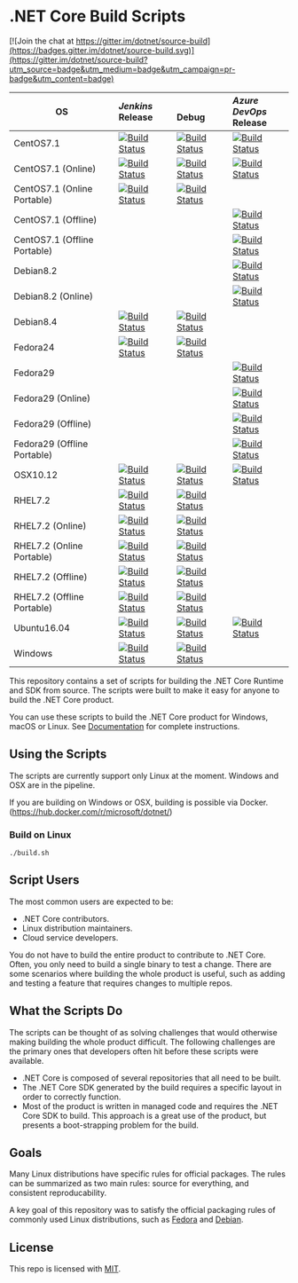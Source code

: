 # .NET Core Build Scripts

[![Join the chat at https://gitter.im/dotnet/source-build](https://badges.gitter.im/dotnet/source-build.svg)](https://gitter.im/dotnet/source-build?utm_source=badge&utm_medium=badge&utm_campaign=pr-badge&utm_content=badge)

<!-- Use scripts/generate-readme-table.sh to update table. -->
<!-- Generated table start -->
| OS | *Jenkins*<br/>Release | <br/>Debug | *Azure DevOps*<br/>Release |
| -- | :-- | :-- | :-- |
| CentOS7.1 | [![Build Status](https://ci.dot.net/buildStatus/icon?job=dotnet_source-build/release_2.2/CentOS7.1_Release)](https://ci.dot.net/job/dotnet_source-build/job/release_2.2/job/CentOS7.1_Release/) | [![Build Status](https://ci.dot.net/buildStatus/icon?job=dotnet_source-build/release_2.2/CentOS7.1_Debug)](https://ci.dot.net/job/dotnet_source-build/job/release_2.2/job/CentOS7.1_Debug/) | [![Build Status](https://dev.azure.com/dnceng/internal/_apis/build/status/dotnet/source-build/source-build-CI?branchName=release/2.2&jobname=centos71&configuration=Production)](https://dev.azure.com/dnceng/internal/_build/latest?definitionId=114&branchName=release/2.2) | 
| CentOS7.1 (Online) | [![Build Status](https://ci.dot.net/buildStatus/icon?job=dotnet_source-build/release_2.2/CentOS7.1_Tarball_Release)](https://ci.dot.net/job/dotnet_source-build/job/release_2.2/job/CentOS7.1_Tarball_Release/) | [![Build Status](https://ci.dot.net/buildStatus/icon?job=dotnet_source-build/release_2.2/CentOS7.1_Tarball_Debug)](https://ci.dot.net/job/dotnet_source-build/job/release_2.2/job/CentOS7.1_Tarball_Debug/) | [![Build Status](https://dev.azure.com/dnceng/internal/_apis/build/status/dotnet/source-build/source-build-CI?branchName=release/2.2&jobname=centos71&configuration=Online)](https://dev.azure.com/dnceng/internal/_build/latest?definitionId=114&branchName=release/2.2) | 
| CentOS7.1 (Online Portable) | [![Build Status](https://ci.dot.net/buildStatus/icon?job=dotnet_source-build/release_2.2/CentOS7.1_Tarball_Release_Portable)](https://ci.dot.net/job/dotnet_source-build/job/release_2.2/job/CentOS7.1_Tarball_Release_Portable/) | [![Build Status](https://ci.dot.net/buildStatus/icon?job=dotnet_source-build/release_2.2/CentOS7.1_Tarball_Debug_Portable)](https://ci.dot.net/job/dotnet_source-build/job/release_2.2/job/CentOS7.1_Tarball_Debug_Portable/) | 
| CentOS7.1 (Offline) | | | [![Build Status](https://dev.azure.com/dnceng/internal/_apis/build/status/dotnet/source-build/source-build-CI?branchName=release/2.2&jobname=centos71&configuration=Offline)](https://dev.azure.com/dnceng/internal/_build/latest?definitionId=114&branchName=release/2.2) | 
| CentOS7.1 (Offline Portable) | | | [![Build Status](https://dev.azure.com/dnceng/internal/_apis/build/status/dotnet/source-build/source-build-CI?branchName=release/2.2&jobname=centos71&configuration=Offline%20Portable)](https://dev.azure.com/dnceng/internal/_build/latest?definitionId=114&branchName=release/2.2) | 
| Debian8.2 | | | [![Build Status](https://dev.azure.com/dnceng/internal/_apis/build/status/dotnet/source-build/source-build-CI?branchName=release/2.2&jobname=debian82&configuration=Production)](https://dev.azure.com/dnceng/internal/_build/latest?definitionId=114&branchName=release/2.2) | 
| Debian8.2 (Online) | | | [![Build Status](https://dev.azure.com/dnceng/internal/_apis/build/status/dotnet/source-build/source-build-CI?branchName=release/2.2&jobname=debian82&configuration=Online)](https://dev.azure.com/dnceng/internal/_build/latest?definitionId=114&branchName=release/2.2) | 
| Debian8.4 | [![Build Status](https://ci.dot.net/buildStatus/icon?job=dotnet_source-build/release_2.2/Debian8.4_Release)](https://ci.dot.net/job/dotnet_source-build/job/release_2.2/job/Debian8.4_Release/) | [![Build Status](https://ci.dot.net/buildStatus/icon?job=dotnet_source-build/release_2.2/Debian8.4_Debug)](https://ci.dot.net/job/dotnet_source-build/job/release_2.2/job/Debian8.4_Debug/) | 
| Fedora24 | [![Build Status](https://ci.dot.net/buildStatus/icon?job=dotnet_source-build/release_2.2/Fedora24_Release)](https://ci.dot.net/job/dotnet_source-build/job/release_2.2/job/Fedora24_Release/) | [![Build Status](https://ci.dot.net/buildStatus/icon?job=dotnet_source-build/release_2.2/Fedora24_Debug)](https://ci.dot.net/job/dotnet_source-build/job/release_2.2/job/Fedora24_Debug/) | 
| Fedora29 | | | [![Build Status](https://dev.azure.com/dnceng/internal/_apis/build/status/dotnet/source-build/source-build-CI?branchName=release/2.2&jobname=fedora29&configuration=Production)](https://dev.azure.com/dnceng/internal/_build/latest?definitionId=114&branchName=release/2.2) | 
| Fedora29 (Online) | | | [![Build Status](https://dev.azure.com/dnceng/internal/_apis/build/status/dotnet/source-build/source-build-CI?branchName=release/2.2&jobname=fedora29&configuration=Online)](https://dev.azure.com/dnceng/internal/_build/latest?definitionId=114&branchName=release/2.2) | 
| Fedora29 (Offline) | | | [![Build Status](https://dev.azure.com/dnceng/internal/_apis/build/status/dotnet/source-build/source-build-CI?branchName=release/2.2&jobname=fedora29&configuration=Offline)](https://dev.azure.com/dnceng/internal/_build/latest?definitionId=114&branchName=release/2.2) | 
| Fedora29 (Offline Portable) | | | [![Build Status](https://dev.azure.com/dnceng/internal/_apis/build/status/dotnet/source-build/source-build-CI?branchName=release/2.2&jobname=fedora29&configuration=Offline%20Portable)](https://dev.azure.com/dnceng/internal/_build/latest?definitionId=114&branchName=release/2.2) | 
| OSX10.12 | [![Build Status](https://ci.dot.net/buildStatus/icon?job=dotnet_source-build/release_2.2/OSX10.12_Release)](https://ci.dot.net/job/dotnet_source-build/job/release_2.2/job/OSX10.12_Release/) | [![Build Status](https://ci.dot.net/buildStatus/icon?job=dotnet_source-build/release_2.2/OSX10.12_Debug)](https://ci.dot.net/job/dotnet_source-build/job/release_2.2/job/OSX10.12_Debug/) | [![Build Status](https://dev.azure.com/dnceng/internal/_apis/build/status/dotnet/source-build/source-build-CI?branchName=release/2.2&jobname=OSX&configuration=Production)](https://dev.azure.com/dnceng/internal/_build/latest?definitionId=114&branchName=release/2.2) | 
| RHEL7.2 | [![Build Status](https://ci.dot.net/buildStatus/icon?job=dotnet_source-build/release_2.2/RHEL7.2_Release)](https://ci.dot.net/job/dotnet_source-build/job/release_2.2/job/RHEL7.2_Release/) | [![Build Status](https://ci.dot.net/buildStatus/icon?job=dotnet_source-build/release_2.2/RHEL7.2_Debug)](https://ci.dot.net/job/dotnet_source-build/job/release_2.2/job/RHEL7.2_Debug/) | 
| RHEL7.2 (Online) | [![Build Status](https://ci.dot.net/buildStatus/icon?job=dotnet_source-build/release_2.2/RHEL7.2_Tarball_Release)](https://ci.dot.net/job/dotnet_source-build/job/release_2.2/job/RHEL7.2_Tarball_Release/) | [![Build Status](https://ci.dot.net/buildStatus/icon?job=dotnet_source-build/release_2.2/RHEL7.2_Tarball_Debug)](https://ci.dot.net/job/dotnet_source-build/job/release_2.2/job/RHEL7.2_Tarball_Debug/) | 
| RHEL7.2 (Online Portable) | [![Build Status](https://ci.dot.net/buildStatus/icon?job=dotnet_source-build/release_2.2/RHEL7.2_Tarball_Release_Portable)](https://ci.dot.net/job/dotnet_source-build/job/release_2.2/job/RHEL7.2_Tarball_Release_Portable/) | [![Build Status](https://ci.dot.net/buildStatus/icon?job=dotnet_source-build/release_2.2/RHEL7.2_Tarball_Debug_Portable)](https://ci.dot.net/job/dotnet_source-build/job/release_2.2/job/RHEL7.2_Tarball_Debug_Portable/) | 
| RHEL7.2 (Offline) | [![Build Status](https://ci.dot.net/buildStatus/icon?job=dotnet_source-build/release_2.2/RHEL7.2_Unshared_Release)](https://ci.dot.net/job/dotnet_source-build/job/release_2.2/job/RHEL7.2_Unshared_Release/) | [![Build Status](https://ci.dot.net/buildStatus/icon?job=dotnet_source-build/release_2.2/RHEL7.2_Unshared_Debug)](https://ci.dot.net/job/dotnet_source-build/job/release_2.2/job/RHEL7.2_Unshared_Debug/) | 
| RHEL7.2 (Offline Portable) | [![Build Status](https://ci.dot.net/buildStatus/icon?job=dotnet_source-build/release_2.2/RHEL7.2_Unshared_Release_Portable)](https://ci.dot.net/job/dotnet_source-build/job/release_2.2/job/RHEL7.2_Unshared_Release_Portable/) | [![Build Status](https://ci.dot.net/buildStatus/icon?job=dotnet_source-build/release_2.2/RHEL7.2_Unshared_Debug_Portable)](https://ci.dot.net/job/dotnet_source-build/job/release_2.2/job/RHEL7.2_Unshared_Debug_Portable/) | 
| Ubuntu16.04 | [![Build Status](https://ci.dot.net/buildStatus/icon?job=dotnet_source-build/release_2.2/Ubuntu16.04_Release)](https://ci.dot.net/job/dotnet_source-build/job/release_2.2/job/Ubuntu16.04_Release/) | [![Build Status](https://ci.dot.net/buildStatus/icon?job=dotnet_source-build/release_2.2/Ubuntu16.04_Debug)](https://ci.dot.net/job/dotnet_source-build/job/release_2.2/job/Ubuntu16.04_Debug/) | [![Build Status](https://dev.azure.com/dnceng/internal/_apis/build/status/dotnet/source-build/source-build-CI?branchName=release/2.2&jobname=ubuntu1604&configuration=Production)](https://dev.azure.com/dnceng/internal/_build/latest?definitionId=114&branchName=release/2.2) | 
| Windows | [![Build Status](https://ci.dot.net/buildStatus/icon?job=dotnet_source-build/release_2.2/Windows_NT_Release)](https://ci.dot.net/job/dotnet_source-build/job/release_2.2/job/Windows_NT_Release/) | [![Build Status](https://ci.dot.net/buildStatus/icon?job=dotnet_source-build/release_2.2/Windows_NT_Debug)](https://ci.dot.net/job/dotnet_source-build/job/release_2.2/job/Windows_NT_Debug/) | 
<!-- Generated table end -->

This repository contains a set of scripts for building the .NET Core Runtime and SDK from source. The scripts were built to make it easy for anyone to build the .NET Core product.

You can use these scripts to build the .NET Core product for Windows, macOS or Linux. See [Documentation](Documentation) for complete instructions.

## Using the Scripts

The scripts are currently support only Linux at the moment. Windows and OSX are in the pipeline.

If you are building on Windows or OSX, building is possible via Docker. (https://hub.docker.com/r/microsoft/dotnet/)

### Build on Linux

```console
./build.sh
```

##  Script Users

The most common users are expected to be:

* .NET Core contributors.
* Linux distribution maintainers.
* Cloud service developers.

You do not have to build the entire product to contribute to .NET Core. Often, you only need to build a single binary to test a change. There are some scenarios where building the whole product is useful, such as adding and testing a feature that requires changes to multiple repos.

## What the Scripts Do

The scripts can be thought of as solving challenges that would otherwise making building the whole product difficult. The following challenges are the primary ones that developers often hit before these scripts were available.

* .NET Core is composed of several repositories that all need to be built.
* The .NET Core SDK generated by the build requires a specific layout in order to correctly function.
* Most of the product is written in managed code and requires the .NET Core SDK to build. This approach is a great use of the product, but presents a boot-strapping problem for the build.

## Goals

Many Linux distributions have specific rules for official packages. The rules can be summarized as two main rules: source for everything, and consistent reproducability.

A key goal of this repository was to satisfy the official packaging rules of commonly used Linux distributions, such as [Fedora](https://fedoraproject.org/wiki/Packaging:Guidelines) and [Debian](https://www.debian.org/doc/manuals/maint-guide/build.en.html).

## License

This repo is licensed with [MIT](LICENSE.txt).
